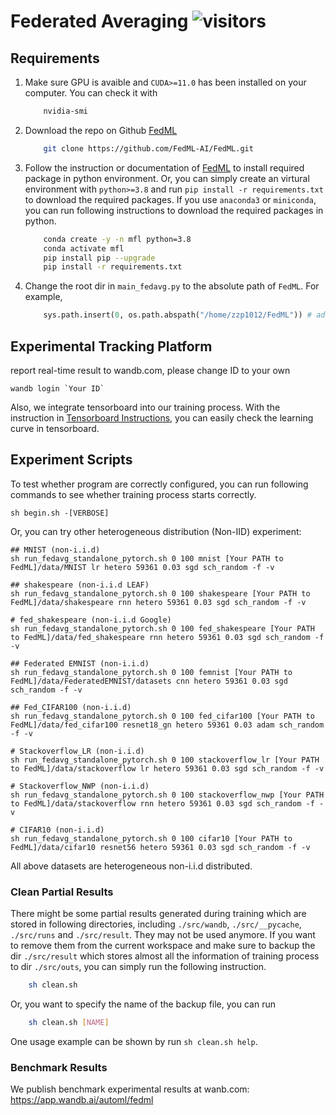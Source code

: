 # Federated Averaging ![visitors](https://visitor-badge.glitch.me/badge?page_id=MrZhang1994.mobile-federated-learning)

## Requirements

1. Make sure GPU is avaible and `CUDA>=11.0` has been installed on your computer. You can check it with
    ```bash
        nvidia-smi
    ```
2. Download the repo on Github [FedML](https://github.com/FedML-AI/FedML)
    ```bash
        git clone https://github.com/FedML-AI/FedML.git
    ```
3. Follow the instruction or documentation of [FedML](https://github.com/FedML-AI/FedML) to install required package in python environment. Or, you can simply create an virtural environment with `python>=3.8` and run `pip install -r requirements.txt` to download the required packages. If you use `anaconda3` or `miniconda`, you can run following instructions to download the required packages in python. 
    ```bash
        conda create -y -n mfl python=3.8
        conda activate mfl
        pip install pip --upgrade
        pip install -r requirements.txt
    ```
4. Change the root dir in `main_fedavg.py` to the absolute path of `FedML`. For example,
    ```python
        sys.path.insert(0, os.path.abspath("/home/zzp1012/FedML")) # add the root dir of FedML
    ```

## Experimental Tracking Platform 

report real-time result to wandb.com, please change ID to your own

```
wandb login `Your ID`
```

Also, we integrate tensorboard into our training process. With the instruction in [Tensorboard Instructions](https://www.jianshu.com/p/46eb3004beca), you can easily check the learning curve in tensorboard.


## Experiment Scripts

To test whether program are correctly configured, you can run following commands to see whether training process starts correctly.

```
sh begin.sh -[VERBOSE]
```

Or, you can try other heterogeneous distribution (Non-IID) experiment:
``` 
## MNIST (non-i.i.d)
sh run_fedavg_standalone_pytorch.sh 0 100 mnist [Your PATH to FedML]/data/MNIST lr hetero 59361 0.03 sgd sch_random -f -v

## shakespeare (non-i.i.d LEAF)
sh run_fedavg_standalone_pytorch.sh 0 100 shakespeare [Your PATH to FedML]/data/shakespeare rnn hetero 59361 0.03 sgd sch_random -f -v

# fed_shakespeare (non-i.i.d Google)
sh run_fedavg_standalone_pytorch.sh 0 100 fed_shakespeare [Your PATH to FedML]/data/fed_shakespeare rnn hetero 59361 0.03 sgd sch_random -f -v

## Federated EMNIST (non-i.i.d)
sh run_fedavg_standalone_pytorch.sh 0 100 femnist [Your PATH to FedML]/data/FederatedEMNIST/datasets cnn hetero 59361 0.03 sgd sch_random -f -v

## Fed_CIFAR100 (non-i.i.d)
sh run_fedavg_standalone_pytorch.sh 0 100 fed_cifar100 [Your PATH to FedML]/data/fed_cifar100 resnet18_gn hetero 59361 0.03 adam sch_random -f -v

# Stackoverflow_LR (non-i.i.d)
sh run_fedavg_standalone_pytorch.sh 0 100 stackoverflow_lr [Your PATH to FedML]/data/stackoverflow lr hetero 59361 0.03 sgd sch_random -f -v

# Stackoverflow_NWP (non-i.i.d)
sh run_fedavg_standalone_pytorch.sh 0 100 stackoverflow_nwp [Your PATH to FedML]/data/stackoverflow rnn hetero 59361 0.03 sgd sch_random -f -v
 
# CIFAR10 (non-i.i.d) 
sh run_fedavg_standalone_pytorch.sh 0 100 cifar10 [Your PATH to FedML]/data/cifar10 resnet56 hetero 59361 0.03 sgd sch_random -f -v
```

All above datasets are heterogeneous non-i.i.d distributed.

### Clean Partial Results
There might be some partial results generated during training which are stored in following directories, including `./src/wandb`, `./src/__pycache`, `./src/runs` and `./src/result`. They may not be used anymore. If you want to remove them from the current workspace and make sure to backup the dir `./src/result` which stores almost all the information of training process to dir `./src/outs`, you can simply run the following instruction. 

```bash
    sh clean.sh
```

Or, you want to specify the name of the backup file, you can run

```bash
    sh clean.sh [NAME]
```

One usage example can be shown by run `sh clean.sh help`.

### Benchmark Results
We publish benchmark experimental results at wanb.com: \
https://app.wandb.ai/automl/fedml

